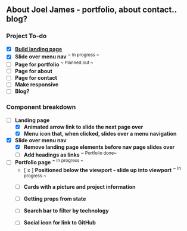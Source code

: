 ## About Joel James - portfolio, about contact.. blog?

### Project To-do
- [x] [**Build landing page**](https://jayfiled.github.io/joeljames/)
- [x] **Slide over menu nav**  <sup>~ In progress ~</sup>
- [ ] **Page for portfolio** <sup>~ Planned out ~</sup>
- [ ] **Page for about**
- [ ] **Page for contact**
- [ ] **Make responsive**
- [ ] **Blog?**

### Component breakdown
- [ ] **Landing page**
    - [x] **Animated arrow link to slide the next page over**
    - [x] **Menu icon that, when clicked, slides over a menu navigation**
- [x] **Slide over menu nav**
    - [x] **Remove landing page elements before nav page slides over**
    - [ ] **Add headings as links**   <sup>~ Portfolio done~</sup>
- [ ] **Portfolio page** <sup>~ In progress ~</sup>
    - [ x ] **Positioned below the viewport - slide up into viewport** <sup>~ In progress ~</sup>
    - [ ] **Cards with a picture and project information**
    - [ ] **Getting props from state**
    - [ ] **Search bar to filter by technology**
    - [ ] **Social icon for link to GitHub**

